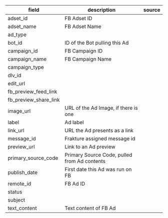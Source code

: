 |field|description|source|
|---|---|---|
|adset_id|FB Adset ID||
|adset_name|FB Adset Name||
|ad_type|||
|bot_id|ID of the Bot pulling this Ad||
|campaign_id|FB Campaign ID||
|campaign_name|FB Campaign Name||
|campaign_type|||
|dlv_id|||
|edit_url|||
|fb_preview_feed_link|||
|fb_preview_share_link|||
|image_url|URL of the Ad Image, if there is one||
|label|Ad label||
|link_url|URL the Ad presents as a link||
|message_id|Frakture assigned message id||
|preview_url|Link to an Ad preview||
|primary_source_code|Primary Source Code, pulled from Ad contents||
|publish_date|First date this Ad was run on FB||
|remote_id|FB Ad ID||
|status|||
|subject|||
|text_content|Text content of FB Ad||
